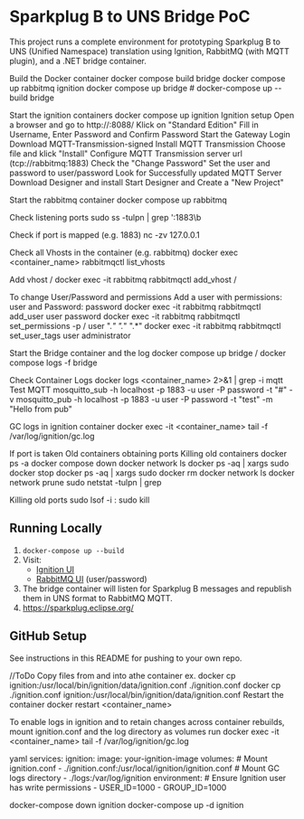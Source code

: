 # Sparkplug B to UNS Bridge PoC

This project runs a complete environment for prototyping Sparkplug B to UNS (Unified Namespace) translation using Ignition, RabbitMQ (with MQTT plugin), and a .NET bridge container.

Build the Docker container
docker compose build bridge
docker compose up rabbitmq ignition
docker compose up bridge  # docker-compose up --build bridge

Start the ignition containers
docker compose up ignition
Ignition setup
Open a browser and go to http://<localhost-or-ip>:8088/
Klick on "Standard Edition"
Fill in Username, Enter Password and Confirm Password
Start the Gateway
Login
Download MQTT-Transmission-signed
Install MQTT Transmission
Choose file and klick "Install"
Configure MQTT Transmission server url (tcp://rabbitmq:1883)
Check the "Change Password"
Set the user and password to user/password
Look for Successfully updated MQTT Server
Download Designer and install
Start Designer and Create a "New Project"

Start the rabbitmq container
docker compose up rabbitmq

Check listening ports
sudo ss -tulpn | grep ':1883\b

Check if port is mapped (e.g. 1883)
nc -zv 127.0.0.1 <port>

Check all Vhosts in the container (e.g. rabbitmq)
docker exec <container_name> rabbitmqctl list_vhosts

Add vhost /
docker exec -it rabbitmq rabbitmqctl add_vhost /

To change User/Password and permissions
Add a user with permissions: user and Password: password
docker exec -it rabbitmq rabbitmqctl add_user user password
docker exec -it rabbitmq rabbitmqctl set_permissions -p / user ".*" ".*" ".*"
docker exec -it rabbitmq rabbitmqctl set_user_tags user administrator

Start the Bridge container and the log
docker compose up bridge / docker compose logs -f bridge

Check Container Logs
docker logs <container_name> 2>&1 | grep -i mqtt
Test MQTT
mosquitto_sub -h localhost -p 1883 -u user -P password -t "#" -v
mosquitto_pub -h localhost -p 1883 -u user -P password -t "test" -m "Hello from pub"

GC logs in ignition container
docker exec -it <container_name> tail -f /var/log/ignition/gc.log

If port is taken
Old containers obtaining ports
Killing old containers
docker ps -a
docker compose down
docker network ls
docker ps -aq | xargs sudo docker stop
docker ps -aq | xargs sudo docker rm
docker network ls
docker network prune
sudo netstat -tulpn | grep <port>

Killing old ports
sudo lsof -i :<port>
sudo kill <pid>


## Running Locally

1. `docker-compose up --build`
2. Visit:
    - [Ignition UI](http://localhost:8088)
    - [RabbitMQ UI](http://localhost:15672) (user/password)
3. The bridge container will listen for Sparkplug B messages and republish them in UNS format to RabbitMQ MQTT.
4. https://sparkplug.eclipse.org/
## GitHub Setup

See instructions in this README for pushing to your own repo.

//ToDo
Copy files from and into athe container
ex.
docker cp ignition:/usr/local/bin/ignition/data/ignition.conf ./ignition.conf
docker cp ./ignition.conf ignition:/usr/local/bin/ignition/data/ignition.conf
Restart the container
docker restart <container_name>

To enable logs in ignition and to retain changes across container rebuilds, mount ignition.conf 
and the log directory as volumes run docker exec -it <container_name> tail -f /var/log/ignition/gc.log

yaml
services:
  ignition:
    image: your-ignition-image
    volumes:
      # Mount ignition.conf
      - ./ignition.conf:/usr/local/ignition/ignition.conf
      # Mount GC logs directory
      - ./logs:/var/log/ignition
    environment:
      # Ensure Ignition user has write permissions
      - USER_ID=1000
      - GROUP_ID=1000

docker-compose down ignition
docker-compose up -d ignition
